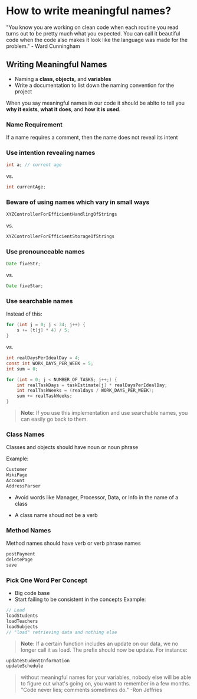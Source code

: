 # How to write meaningful names?
"You know you are working on clean code when each routine you read turns out to be pretty much what you expected. You can call it beautiful code when the code also makes it look like the language was made for the problem." - Ward Cunningham

## Writing Meaningful Names
- Naming a **class, objects,** and **variables**
- Write a documentation to list down the naming convention for the project

When you say meaningful names in our code it should be ablto to tell you **why it exists**, **what it does**, and **how it is used**.

### Name Requirement
If a name requires a comment, then the name does not reveal its intent
  
### Use intention revealing names
```java
int a; // current age
```
vs.
```java
int currentAge;
```

### Beware of using names which vary in small ways
```java
XYZControllerForEfficientHandlingOfStrings
```
vs.
```java
XYZControllerForEfficientStorageOfStrings
```

### Use pronounceable names
```java
Date fiveStr;
```
vs.
```java
Date fiveStar;
```

### Use searchable names
Instead of this:
```java
for (int j = 0; j < 34; j++) {
    s += (t[j] * 4) / 5;
}
```
vs.
```java
int realDaysPerIdealDay = 4;
const int WORK_DAYS_PER_WEEK = 5;
int sum = 0;

for (int = 0; j < NUMBER_OF_TASKS; j++;) {
    int realTaskDays = taskEstimate[j] * realDaysPerIdealDay;
    int realTaskWeeks = (realdays / WORK_DAYS_PER_WEEK);
    sum += realTaskWeeks;
}
```

> **Note:** If you use this implementation and use searchable names, you can easily go back to them.

### Class Names
Classes and objects should have noun or noun phrase

Example:
```java
Customer
WikiPage
Account
AddressParser
```

- Avoid words like Manager, Processor, Data, or Info in the name of a class

- A class name shoud not be a verb

### Method Names
Method names should have verb or verb phrase names
```java
postPayment
deletePage
save
```

### Pick One Word Per Concept
- Big code base
- Start failing to be consistent in the concepts
Example:
```java
// Load
loadStudents
loadTeachers
loadSubjects
// "load" retrieving data and nothing else
```

> **Note:** If a certain function includes an update on our data, we no longer call it as load. The prefix should now be update. For instance:

```java
updateStudentInformation
updateSchedule
```
> without meaningful names for your variables, nobody else will be able to figure out what's going on, you want to remember in a few months.
> "Code never lies; comments sometimes do." -Ron Jeffries